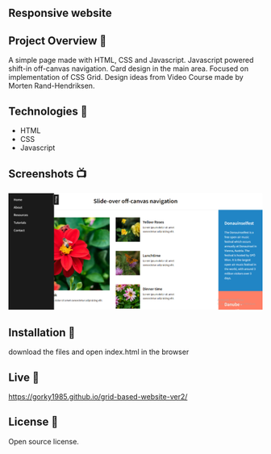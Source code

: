 ## Responsive website

## Project Overview 🎉

A simple page made with HTML, CSS and Javascript.
Javascript powered shift-in off-canvas navigation.
Card design in the main area.
Focused on implementation of CSS Grid.
Design ideas from Video Course made by Morten Rand-Hendriksen.

## Technologies 🔧

- HTML
- CSS
- Javascript

## Screenshots 📺

<p align="center">
    <img src="https://github.com/Gorky1985/grid-based-website-ver1/blob/main/images/Screenshot%202023-08-30%20110856.png?raw=true" alt="Screenshot of website">
</p>

## Installation 💾

download the files and open index.html in the browser

## Live 📍

https://gorky1985.github.io/grid-based-website-ver2/

## License 🔱

Open source license.
